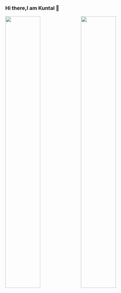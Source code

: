 ### Hi there,I am Kuntal 👋
<img align="left" width="47%"   src="https://github-readme-stats.vercel.app/api?username=13KuntalRoy&show_icons=true&theme=radical"/>
<img align="left" width="47%"  src="https://github-readme-stats.vercel.app/api/top-langs/?username=13KuntalRoy&layout=compact"/>


